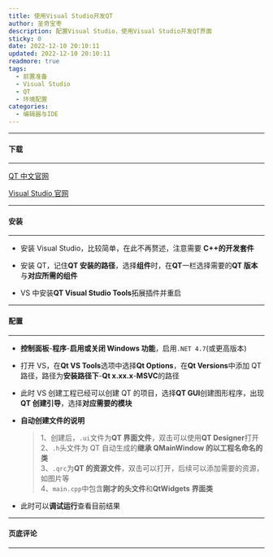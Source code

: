 ```yaml
---
title: 使用Visual Studio开发QT
author: 圣奇宝枣
description: 配置Visual Studio，使用Visual Studio开发QT界面
sticky: 0
date: 2022-12-10 20:10:11
updated: 2022-12-10 20:10:11
readmore: true
tags:
  - 前置准备
  - Visual Studio
  - QT
  - 环境配置
categories:
  - 编辑器与IDE
---
```


---

#### **下载**

---

[QT 中文官网](https://www.qt.io/zh-cn/)

[Visual Studio 官网](https://visualstudio.microsoft.com/zh-hans/)

---

#### **安装**

---

- 安装 Visual Studio，比较简单，在此不再赘述，注意需要 **C++的开发套件**

- 安装 QT，记住**QT 安装的路径**，选择**组件**时，在**QT**一栏选择需要的**QT 版本**与**对应所需的组件**

- VS 中安装**QT Visual Studio Tools**拓展插件并重启

---

#### **配置**

---

- **控制面板**-**程序**-**启用或关闭 Windows 功能**，启用`.NET 4.7`(或更高版本)

- 打开 VS，在**Qt VS Tools**选项中选择**Qt Options**，在**Qt Versions**中添加 QT 路径，路径为**安装路径下**-**Qt x.xx.x**-**MSVC**的路径

- 此时 VS 创建工程已经可以创建 QT 的项目，选择**QT GUI**创建图形程序，出现**QT 创建引导**，选择**对应需要的模块**

<!-- more -->

- **自动创建文件的说明**

  > 1、创建后，`.ui`文件为**QT 界面文件**，双击可以使用**QT Designer**打开  
  > 2、`.h`头文件为 QT 自动生成的**继承 QMainWindow 的以工程名命名的类**  
  > 3、`.qrc`为**QT 的资源文件**，双击可以打开，后续可以添加需要的资源，如图片等  
  > 4、`main.cpp`中包含**刚才的头文件**和**QtWidgets 界面类**

- 此时可以**调试运行**查看目前结果

---

#### **页底评论**

---
